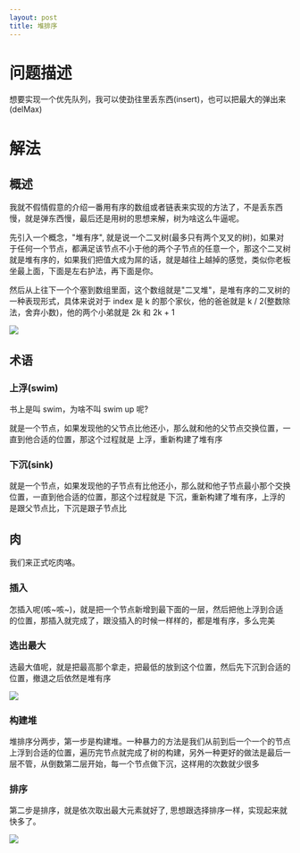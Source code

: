 ```yaml
---
layout: post
title: 堆排序
---
```


# 问题描述

想要实现一个优先队列，我可以使劲往里丢东西(insert)，也可以把最大的弹出来(delMax)

# 解法

## 概述

我就不假情假意的介绍一番用有序的数组或者链表来实现的方法了，不是丢东西慢，就是弹东西慢，最后还是用树的思想来解，树为啥这么牛逼呢。

先引入一个概念，"堆有序", 就是说一个二叉树(最多只有两个叉叉的树)，如果对于任何一个节点，都满足该节点不小于他的两个子节点的任意一个，那这个二叉树就是堆有序的，如果我们把值大成为屌的话，就是越往上越掉的感觉，类似你老板坐最上面，下面是左右护法，再下面是你。

然后从上往下一个个塞到数组里面，这个数组就是"二叉堆"，是堆有序的二叉树的一种表现形式，具体来说对于 index 是 k 的那个家伙，他的爸爸就是 k / 2(整数除法，舍弃小数)，他的两个小弟就是 2k 和 2k + 1

<img class="middle-picture" src="http://oppv6eqy7.bkt.clouddn.com/algorithm/2/heap_rep.png">

## 术语

### 上浮(swim) 

书上是叫 swim，为啥不叫 swim up 呢?

就是一个节点，如果发现他的父节点比他还小，那么就和他的父节点交换位置，一直到他合适的位置，那这个过程就是 上浮，重新构建了堆有序

### 下沉(sink) 

就是一个节点，如果发现他的子节点有比他还小，那么就和他子节点最小那个交换位置，一直到他合适的位置，那这个过程就是 下沉，重新构建了堆有序，上浮的是跟父节点比，下沉是跟子节点比


## 肉

我们来正式吃肉咯。

### 插入
怎插入呢(咳~咳~)，就是把一个节点新增到最下面的一层，然后把他上浮到合适的位置，那插入就完成了，跟没插入的时候一样样的，都是堆有序，多么完美

### 选出最大
选最大值呢，就是把最高那个拿走，把最低的放到这个位置，然后先下沉到合适的位置，撤退之后依然是堆有序

<img src="http://oppv6eqy7.bkt.clouddn.com/algorithm/2/heap-operations.png"/>

### 构建堆

堆排序分两步，第一步是构建堆。一种暴力的方法是我们从前到后一个一个的节点上浮到合适的位置，遍历完节点就完成了树的构建，另外一种更好的做法是最后一层不管，从倒数第二层开始，每一个节点做下沉，这样用的次数就少很多

### 排序

第二步是排序，就是依次取出最大元素就好了, 思想跟选择排序一样，实现起来就快多了。

<img src="http://oppv6eqy7.bkt.clouddn.com/algorithm/2/heap-sort.png"/>
